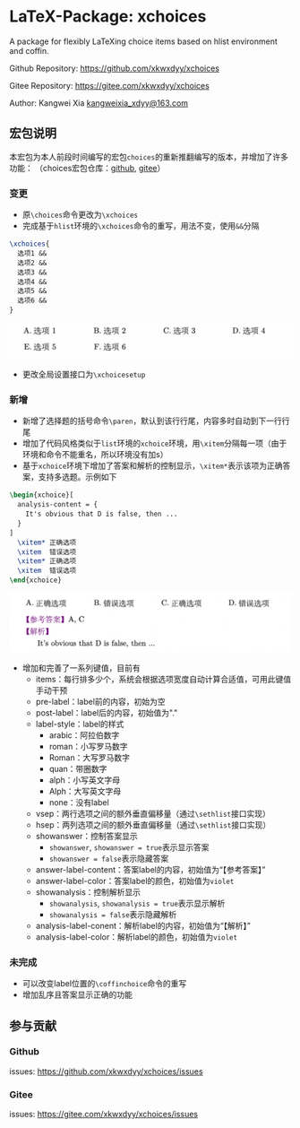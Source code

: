 # LaTeX-Package: xchoices

A package for flexibly LaTeXing choice items based on hlist environment and coffin.

Github Repository: https://github.com/xkwxdyy/xchoices

Gitee Repository: https://gitee.com/xkwxdyy/xchoices

Author: Kangwei Xia <kangweixia_xdyy@163.com>

## 宏包说明

本宏包为本人前段时间编写的宏包`choices`的重新推翻编写的版本，并增加了许多功能：
（choices宏包仓库：[github](https://github.com/xkwxdyy/xchoices), [gitee](https://gitee.com/xkwxdyy/xchoices)）

### 变更
- 原`\choices`命令更改为`\xchoices`
- 完成基于`hlist`环境的`\xchoices`命令的重写，用法不变，使用`&&`分隔
```tex
\xchoices{
  选项1 &&
  选项2 &&
  选项3 &&
  选项4 &&
  选项5 &&
  选项6 &&
}
```
![](https://raw.githubusercontent.com/xkwxdyy/image/main/postimage/image-hosting/20220129220920.png)
- 更改全局设置接口为`\xchoicesetup`

### 新增
- 新增了选择题的括号命令`\paren`，默认到该行行尾，内容多时自动到下一行行尾
- 增加了代码风格类似于`list`环境的`xchoice`环境，用`\xitem`分隔每一项（由于环境和命令不能重名，所以环境没有加s）
- 基于`xchoice`环境下增加了答案和解析的控制显示，`\xitem*`表示该项为正确答案，支持多选题。示例如下
```tex
\begin{xchoice}[
  analysis-content = {
    It's obvious that D is false, then ...
  }
]
  \xitem* 正确选项
  \xitem  错误选项
  \xitem* 正确选项
  \xitem  错误选项
\end{xchoice}
```
![](https://raw.githubusercontent.com/xkwxdyy/image/main/postimage/image-hosting/20220129202249.png)
- 增加和完善了一系列键值，目前有
  - items：每行排多少个，系统会根据选项宽度自动计算合适值，可用此键值手动干预
  - pre-label：label前的内容，初始为空
  - post-label：label后的内容，初始值为"."
  - label-style：label的样式
    - arabic：阿拉伯数字
    - roman：小写罗马数字
    - Roman：大写罗马数字
    - quan：带圈数字
    - alph：小写英文字母
    - Alph：大写英文字母
    - none：没有label
  - vsep：两行选项之间的额外垂直偏移量（通过`\sethlist`接口实现）
  - hsep：两列选项之间的额外垂直偏移量（通过`\sethlist`接口实现）
  - showanswer：控制答案显示
    - `showanswer`, `showanswer = true`表示显示答案
    - `showanswer = false`表示隐藏答案
  - answer-label-content：答案label的内容，初始值为“【参考答案】”
  - answer-label-color：答案label的颜色，初始值为`violet`
  - showanalysis：控制解析显示
    - `showanalysis`, `showanalysis = true`表示显示解析
    - `showanalysis = false`表示隐藏解析
  - analysis-label-conent：解析label的内容，初始值为“【解析】”
  - analysis-label-color：解析label的颜色，初始值为`violet`

### 未完成
- 可以改变label位置的`\coffinchoice`命令的重写
- 增加乱序且答案显示正确的功能

## 参与贡献

### Github
issues: https://github.com/xkwxdyy/xchoices/issues

### Gitee
issues: https://gitee.com/xkwxdyy/xchoices/issues
